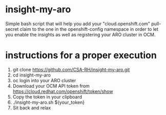 # insight-my-aro
Simple bash script that will help you add your "cloud.openshift.com" pull-secret claim to the one in the openshift-config namespace in order to let you enable the insights as well as registering your ARO cluster in OCM.

# instructions for a proper execution
1. git clone https://github.com/CSA-RH/insight-my-aro.git
2. cd insight-my-aro
3. oc login into your ARO cluster
4. Download your OCM API token from https://cloud.redhat.com/openshift/token/show
5. Copy the token in your clipboard
6. ./insight-my-aro.sh ${your_token}
7. Sit back and relax

